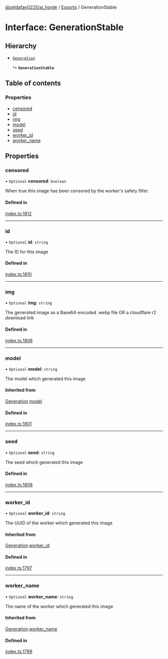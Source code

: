 [@zeldafan0225/ai_horde](../README.md) / [Exports](../modules.md) / GenerationStable

# Interface: GenerationStable

## Hierarchy

- [`Generation`](Generation.md)

  ↳ **`GenerationStable`**

## Table of contents

### Properties

- [censored](GenerationStable.md#censored)
- [id](GenerationStable.md#id)
- [img](GenerationStable.md#img)
- [model](GenerationStable.md#model)
- [seed](GenerationStable.md#seed)
- [worker\_id](GenerationStable.md#worker_id)
- [worker\_name](GenerationStable.md#worker_name)

## Properties

### censored

• `Optional` **censored**: `boolean`

When true this image has been censored by the worker's safety filter.

#### Defined in

[index.ts:1812](https://github.com/ZeldaFan0225/ai_horde/blob/99a73d4/index.ts#L1812)

___

### id

• `Optional` **id**: `string`

The ID for this image

#### Defined in

[index.ts:1810](https://github.com/ZeldaFan0225/ai_horde/blob/99a73d4/index.ts#L1810)

___

### img

• `Optional` **img**: `string`

The generated image as a Base64-encoded .webp file OR a cloudflare r2 download link

#### Defined in

[index.ts:1806](https://github.com/ZeldaFan0225/ai_horde/blob/99a73d4/index.ts#L1806)

___

### model

• `Optional` **model**: `string`

The model which generated this image

#### Inherited from

[Generation](Generation.md).[model](Generation.md#model)

#### Defined in

[index.ts:1801](https://github.com/ZeldaFan0225/ai_horde/blob/99a73d4/index.ts#L1801)

___

### seed

• `Optional` **seed**: `string`

The seed which generated this image

#### Defined in

[index.ts:1808](https://github.com/ZeldaFan0225/ai_horde/blob/99a73d4/index.ts#L1808)

___

### worker\_id

• `Optional` **worker\_id**: `string`

The UUID of the worker which generated this image

#### Inherited from

[Generation](Generation.md).[worker_id](Generation.md#worker_id)

#### Defined in

[index.ts:1797](https://github.com/ZeldaFan0225/ai_horde/blob/99a73d4/index.ts#L1797)

___

### worker\_name

• `Optional` **worker\_name**: `string`

The name of the worker which generated this image

#### Inherited from

[Generation](Generation.md).[worker_name](Generation.md#worker_name)

#### Defined in

[index.ts:1799](https://github.com/ZeldaFan0225/ai_horde/blob/99a73d4/index.ts#L1799)
